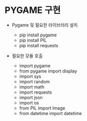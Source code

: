 # PYGAME 구현

 - Pygame 및 필요한 라이브러리 설치
    - pip install pygame
    - pip install PIL
    - pip install requests

  - 필요한 모듈 호출
      - import pygame
      - from pygame import display
      - import sys
      - import random
      - import math
      - import requests
      - import json
      - import os
      - from PIL import Image
      - from datetime import datetime
